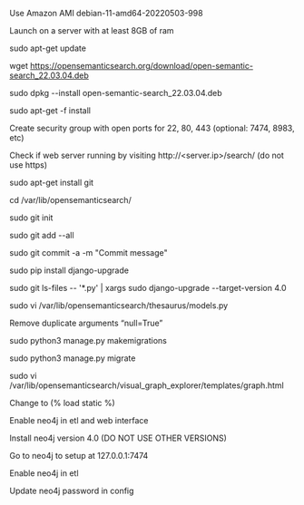 Use Amazon AMI debian-11-amd64-20220503-998

Launch on a server with at least 8GB of ram

sudo apt-get update

wget https://opensemanticsearch.org/download/open-semantic-search_22.03.04.deb

sudo dpkg --install open-semantic-search_22.03.04.deb

sudo apt-get -f install

Create security group with open ports for 22, 80, 443 (optional: 7474,  8983, etc)

Check if web server running by visiting http://<server.ip>/search/ (do not use https)

sudo apt-get install git

cd /var/lib/opensemanticsearch/

sudo git init

sudo git add --all

sudo git commit -a -m "Commit message"

sudo pip install django-upgrade

sudo git ls-files -- '*.py' | xargs sudo django-upgrade --target-version 4.0

sudo vi /var/lib/opensemanticsearch/thesaurus/models.py

Remove duplicate arguments “null=True”

sudo python3 manage.py makemigrations

sudo python3 manage.py migrate

sudo vi /var/lib/opensemanticsearch/visual_graph_explorer/templates/graph.html

Change to (% load static %)

Enable neo4j in etl and web interface

Install neo4j version 4.0 (DO NOT USE OTHER VERSIONS)

Go to neo4j to setup at 127.0.0.1:7474

Enable neo4j in etl

Update neo4j password in config
